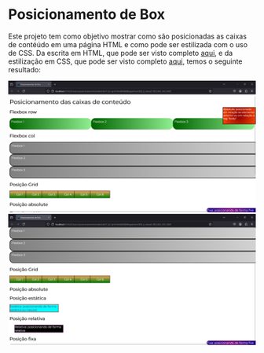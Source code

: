 # Posicionamento de Box

Este projeto tem como objetivo mostrar como são posicionadas as caixas de contéúdo em uma página HTML e como pode ser estilizada com o uso de CSS. Da escrita em HTML, que pode ser visto completo [aqui](https://github.com/JemanueI/posicionamento-box/blob/main/index.html), e da estilização em CSS, que pode ser visto completo [aqui](https://github.com/JemanueI/posicionamento-box/blob/main/style.css), temos o seguinte resultado:

![resultado1](https://github.com/JemanueI/posicionamento-box/blob/main/resultado1.png)
![resultado2](https://github.com/JemanueI/posicionamento-box/blob/main/resultado2.png)